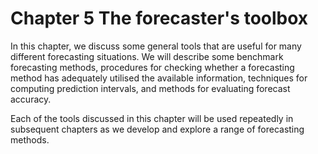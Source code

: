 # Chapter 5 The forecaster's toolbox
In this chapter, we discuss some general tools that are useful for many different forecasting situations. We will describe some benchmark forecasting methods, procedures for checking whether a forecasting method has adequately utilised the available information, techniques for computing prediction intervals, and methods for evaluating forecast accuracy.

Each of the tools discussed in this chapter will be used repeatedly in subsequent chapters as we develop and explore a range of forecasting methods.